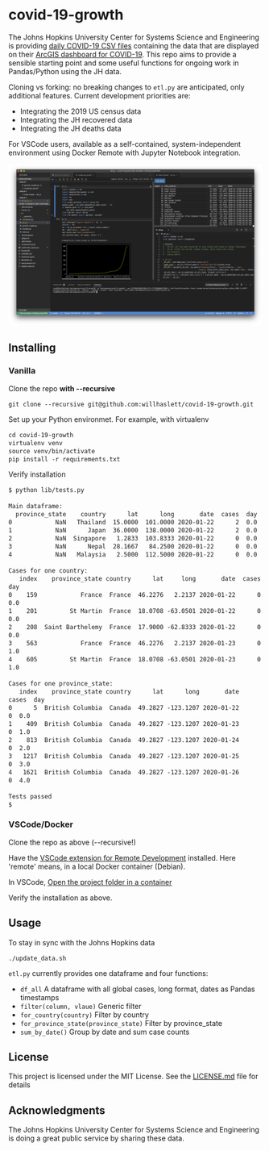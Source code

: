 # covid-19-growth

The Johns Hopkins University Center for Systems Science and Engineering is providing
[daily COVID-19 CSV files](https://github.com/CSSEGISandData/COVID-19) containing the data that are
displayed on their
[ArcGIS dashboard for COVID-19](https://gisanddata.maps.arcgis.com/apps/opsdashboard/index.html#/bda7594740fd40299423467b48e9ecf6).
This repo aims to provide a sensible starting point and some useful functions for ongoing work in
Pandas/Python using the JH data.

Cloning vs forking: no breaking changes to `etl.py` are anticipated, only additional features.
Current development priorities are:
* Integrating the 2019 US census data
* Integrating the JH recovered data
* Integrating the JH deaths data

For VSCode users, available as a self-contained, system-independent environment using Docker Remote with Jupyter Notebook integration.

![Screenshot](.screenshot.png)

## Installing
### Vanilla

Clone the repo **with --recursive**
```
git clone --recursive git@github.com:willhaslett/covid-19-growth.git
```

Set up your Python environmet. For example, with virtualenv
```
cd covid-19-growth
virtualenv venv
source venv/bin/activate
pip install -r requirements.txt
```
Verify installation
```
$ python lib/tests.py

Main dataframe:
  province_state    country      lat      long       date  cases  day
0            NaN   Thailand  15.0000  101.0000 2020-01-22      2  0.0
1            NaN      Japan  36.0000  138.0000 2020-01-22      2  0.0
2            NaN  Singapore   1.2833  103.8333 2020-01-22      0  0.0
3            NaN      Nepal  28.1667   84.2500 2020-01-22      0  0.0
4            NaN   Malaysia   2.5000  112.5000 2020-01-22      0  0.0

Cases for one country:
   index    province_state country      lat     long       date  cases  day
0    159            France  France  46.2276   2.2137 2020-01-22      0  0.0
1    201         St Martin  France  18.0708 -63.0501 2020-01-22      0  0.0
2    208  Saint Barthelemy  France  17.9000 -62.8333 2020-01-22      0  0.0
3    563            France  France  46.2276   2.2137 2020-01-23      0  1.0
4    605         St Martin  France  18.0708 -63.0501 2020-01-23      0  1.0

Cases for one province_state:
   index    province_state country      lat      long       date  cases  day
0      5  British Columbia  Canada  49.2827 -123.1207 2020-01-22      0  0.0
1    409  British Columbia  Canada  49.2827 -123.1207 2020-01-23      0  1.0
2    813  British Columbia  Canada  49.2827 -123.1207 2020-01-24      0  2.0
3   1217  British Columbia  Canada  49.2827 -123.1207 2020-01-25      0  3.0
4   1621  British Columbia  Canada  49.2827 -123.1207 2020-01-26      0  4.0

Tests passed
$
```

### VSCode/Docker

Clone the repo as above (--recursive!)

Have the [VSCode extension for Remote Development](https://marketplace.visualstudio.com/items?itemName=ms-vscode-remote.vscode-remote-extensionpack) installed. Here 'remote' means, in a local Docker container (Debian).

In VSCode, [Open the project folder in a container](https://code.visualstudio.com/docs/remote/containers#_quick-start-open-an-existing-folder-in-a-container)

Verify the installation as above.

## Usage

To stay in sync with the Johns Hopkins data
```
./update_data.sh
```

`etl.py` currently provides one dataframe and four functions:
* `df_all` A dataframe with all global cases, long format, dates as Pandas timestamps
* `filter(column, vlaue)` Generic filter
* `for_country(country)` Filter by country
* `for_province_state(province_state)` Filter by province_state
* `sum_by_date()` Group by date and sum case counts 

## License

This project is licensed under the MIT License. See the [LICENSE.md](LICENSE.md) file for details

## Acknowledgments

The Johns Hopkins University Center for Systems Science and Engineering is doing a great public service by sharing these data.
